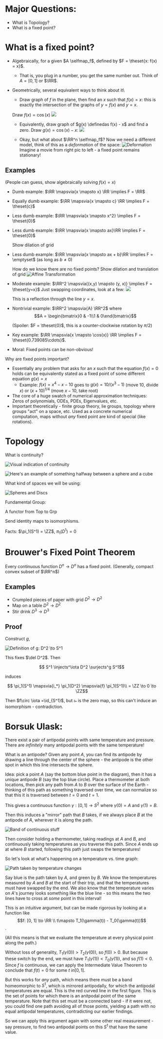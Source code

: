# Major Questions:
  - What is Topology?
  - What is a fixed point?

# What is a fixed point?
  - Algebraically, for a given $A \selfmap_f$, defined by $F = \theset{x: f(x) = x}$.
    - That is, you plug in a number, you get the same number out. Think of $A = [0, 1]$ or $\RR$.
  - Geometrically, several equivalent ways to think about it\
    - Draw graph of $f$ in the plane, then find an $x$ such that $f(x) = x$: this is exactly the intersection of the graphs of $y=f(x)$ and $y=x$.

    Draw $f(x) = \cos(x)$
    ![](assets/TopologicalFixedPointTheoremsOutline-301a4.png)
    - Equivalently, draw graph of $g(x) \definedas f(x) - x$ and find a zero.
    Draw $g(x) = \cos(x) - x$:
    ![](assets/TopologicalFixedPointTheoremsOutline-49008.png)

    - Okay, but what about $\RR^n \selfmap_f$? Now we need a different model, think of this as a _deformation_ of the space:
    ![Deformation](assets/TopologicalFixedPointTheoremsOutline-bdd5e.png)
    Imagine a movie from right pic to left - a fixed point remains stationary!
## Examples
(People can guess, show algebraically solving $f(x) = x$)

- Dumb example: $\RR \mapsvia{x \mapsto x} \RR \implies F = \RR$
- Equally dumb example: $\RR \mapsvia{x \mapsto c} \RR \implies F = \theset{c}$
- Less dumb example: $\RR \mapsvia{x \mapsto x^2} \implies F = \theset{0}$
- Less dumb example: $\RR \mapsvia{x \mapsto ax}\RR \implies F = \theset{0}$

  Show dilation of grid
- Less dumb example: $\RR \mapsvia{x \mapsto ax + b}\RR \implies F = \emptyset$ (as long as $b\neq 0$)

  How do we know there are no fixed points? Show dilation and translation of grid
  ![Affine Transformation](assets/TopologicalFixedPointTheoremsOutline-616d1.png)

- Moderate example: $\RR^2 \mapsvia{(x,y) \mapsto (y, x)} \implies F = \theset{y=x}$
Just swapping coordinates, look at a few:
![](assets/TopologicalFixedPointTheoremsOutline-081c0.png)

  This is a reflection through the line $y=x$.

- Nontrivial example: $\RR^2 \mapsvia{A} \RR^2$ where $$A = \begin{bmatrix}0 & -1\\1 & 0\end{bmatrix}$$

  (Spoiler: $F = \theset{0}$, this is a counter-clockwise rotation by $\pi/2$)

- Key example: $\RR \mapsvia{x \mapsto \cos(x)} \RR \implies F = \theset{0.739085\cdots}$.
- Moral: Fixed points can be non-obvious!

Why are fixed points important?

- Essentially any problem that asks for an $x$ such that the equation $f(x) = 0$ holds can be equivalently stated as a fixed point of some different equation $g(x) = x$
  - Example: $f(x) = x^4 - x - 10$ goes to $g(x) = 10/(x^3 - 1)$ (move 10, divide $x$) or $(x+10)^{1/4}$ (move $x-10$, take root)
- The core of a huge swatch of numerical approximation techniques: Zeros of polynomials, ODEs, PDEs, Eigenvalues, etc.
- Important theoretically - finite group theory, lie groups, topology where groups "act" on a space, etc. Used as a concrete numerical computation, maps without *any* fixed point are kind of special (like rotations).

# Topology

What is continuity?

![Visual indication of continuity](assets/TopologicalFixedPointTheorems-fa1fa.png)

![Here's an example of something halfway between a sphere and a cube](assets/TopologicalFixedPointTheorems-045d7.png)

What kind of spaces we will be using:

![Spheres and Discs](assets/TopologicalFixedPointTheorems-55c1f.png)

Fundamental Group:

A functor from Top to Grp

Send identity maps to isomorphisms.

Facts: $\pi_1(S^1) = \ZZ$, $\pi_1(D^1) = 0$


# Brouwer's Fixed Point Theorem

Every continuous function $D^n \to D^n$ has a fixed point.
(Generally, compact convex subset of $\RR^n$)



## Examples
- Crumpled pieces of paper with grid $D^2 \to D^2$
- Map on a table $D^2 \to D^2$
- Stir drink $D^3 \to D^3$

## Proof

Construct $g$,

![Definition of $g: D^2 \to S^1$](assets/TopologicalFixedPointTheorems-7bba3.png)

This fixes $\del D^2$. Then

$$ S^1 \injects^\iota D^2 \surjects^g S^1$$

induces

$$ \pi_1(S^1) \mapsvia{i_*} \pi_1(D^2) \mapsvia{f} \pi_1(S^1)\\
= \ZZ \to 0 \to \ZZ$$

Then $f\circ \iota =\id_{S^1}$, but $\iota_*$ is the zero map, so this can't induce an isomorphism - contradiction.

# Borsuk Ulask:

There exist a pair of antipodal points with same temperature and pressure. There are _infinitely_ many antipodal points with the same temperature!

What is an antipode? Given any point $A$, you can find its antipode by drawing a line through the center of the sphere - the antipode is the other spot in which this line intersects the sphere.

Idea: pick a point $A$ (say the bottom blue point in the diagram), then it has a unique antipode $B$ (say the top blue circle). Place a thermometer at both locations, then pick any path from $A$ to $B$ over the surface of the Earth - thinking of this path as something traversed over time, we can normalize so that this it is traversed between $t=0$ and $t=1$.

This gives a continuous function $\gamma: [0, 1] \to S^2$ where $\gamma(0) = A$ and $\gamma(1) = B$.

Then this induces a "mirror" path that $B$ takes, if we always place $B$ at the antipode of $A$, wherever it is along the path.

![Band of continuous stuff](assets/TopologicalFixedPointTheorems-b44b2.png)

Then consider holding a thermometer, taking readings at $A$ and $B$, and continuously taking temperatures as you traverse this path. Since $A$ ends up at where $B$ started, following this path just swaps the temperatures!

So let's look at what's happening on a temperature vs. time graph:

![Path taken by temperature changes](assets/TopologicalFixedPointTheorems-e539d.png)

Say blue is the path taken by $A$, and green by $B$. We know the temperatures measured by $A$ and $B$ at the start of their trip, and that the temperatures must have swapped by the end. We also know that the temperature varies on $A$'s journey looks something like the blue line - so this means the two lines have to cross at _some_ point in this interval!

This is an intuitive argument, but can be made rigorous by looking at a function like
$$f: [0, 1] \to \RR \\ t\mapsto  T_1(\gamma(t)) - T_0(\gamma(t))$$.

(All this means is that we evaluate the temperature at every physical point along the path.)

Without loss of generality, $T_1(\gamma(0)) > T_2(\gamma(0))$, so $f(0) > 0$. But because these switch by the end, we must have $T_1(\gamma(1)) < T_0(\gamma(1))$, and so $f(1) < 0$. Since $f$ is continuous, we can apply the Intermediate Value Theorem to conclude that $f(t) = 0$ for some $t\ in [0,1]$.

But this works for _any_ path, which means there must be a band homeomorphic to $S^1$, which is mirrored antipodally, for which the antipodal temperatures are equal. This is the red curved line in the first figure. This is the set of points for which there is an anitpodal point of the same temperature. Note that this set must be a connected band - if it were not, you could find one path avoiding all of those points, yielding a path with no equal antipodal temperatures, contradicting our earlier findings.

So we can apply this argument again with some other real measurement - say pressure, to find two antipodal points on this $S^1$ that have the same value.
